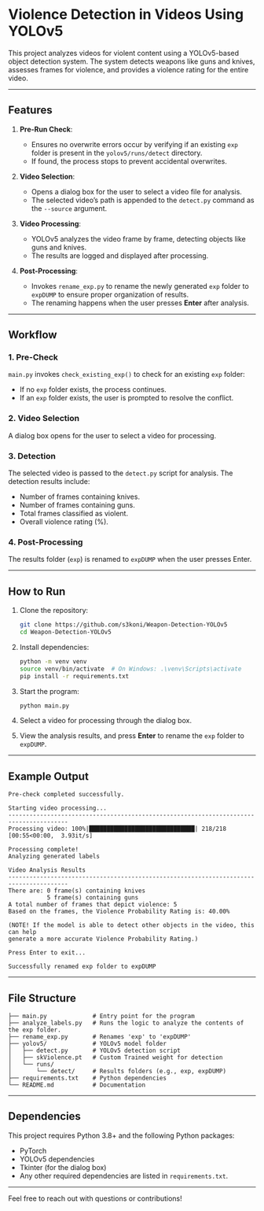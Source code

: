 # **Violence Detection in Videos Using YOLOv5**

This project analyzes videos for violent content using a YOLOv5-based object detection system. The system detects weapons like guns and knives, assesses frames for violence, and provides a violence rating for the entire video.

---

## **Features**

1. **Pre-Run Check**:
   - Ensures no overwrite errors occur by verifying if an existing `exp` folder is present in the `yolov5/runs/detect` directory.  
   - If found, the process stops to prevent accidental overwrites.

2. **Video Selection**:
   - Opens a dialog box for the user to select a video file for analysis.
   - The selected video’s path is appended to the `detect.py` command as the `--source` argument.

3. **Video Processing**:
   - YOLOv5 analyzes the video frame by frame, detecting objects like guns and knives.
   - The results are logged and displayed after processing.

4. **Post-Processing**:
   - Invokes `rename_exp.py` to rename the newly generated `exp` folder to `expDUMP` to ensure proper organization of results.
   - The renaming happens when the user presses **Enter** after analysis.

---

## **Workflow**

### **1. Pre-Check**  
`main.py` invokes `check_existing_exp()` to check for an existing `exp` folder:
   - If no `exp` folder exists, the process continues.
   - If an `exp` folder exists, the user is prompted to resolve the conflict.

### **2. Video Selection**  
A dialog box opens for the user to select a video for processing.  

### **3. Detection**  
The selected video is passed to the `detect.py` script for analysis. The detection results include:
   - Number of frames containing knives.
   - Number of frames containing guns.
   - Total frames classified as violent.
   - Overall violence rating (%).

### **4. Post-Processing**  
The results folder (`exp`) is renamed to `expDUMP` when the user presses Enter.

---

## **How to Run**

1. Clone the repository:
   ```bash
   git clone https://github.com/s3koni/Weapon-Detection-YOLOv5
   cd Weapon-Detection-YOLOv5
   ```

2. Install dependencies:
   ```bash
   python -m venv venv
   source venv/bin/activate  # On Windows: .\venv\Scripts\activate
   pip install -r requirements.txt
   ```

3. Start the program:
   ```bash
   python main.py
   ```

4. Select a video for processing through the dialog box.

5. View the analysis results, and press **Enter** to rename the `exp` folder to `expDUMP`.

---

## **Example Output**

```plaintext
Pre-check completed successfully.

Starting video processing...
---------------------------------------------------------------------------------------
Processing video: 100%|██████████████████████████████| 218/218 [00:55<00:00,  3.93it/s]

Processing complete!
Analyzing generated labels

Video Analysis Results
---------------------------------------------------------------------------------------
There are: 0 frame(s) containing knives
           5 frame(s) containing guns
A total number of frames that depict violence: 5
Based on the frames, the Violence Probability Rating is: 40.00%

(NOTE! If the model is able to detect other objects in the video, this can help 
generate a more accurate Violence Probability Rating.)

Press Enter to exit...

Successfully renamed exp folder to expDUMP
```

---

## **File Structure**

```plaintext
├── main.py             # Entry point for the program
├── analyze_labels.py   # Runs the logic to analyze the contents of the exp folder.
├── rename_exp.py       # Renames 'exp' to 'expDUMP'
├── yolov5/             # YOLOv5 model folder
│   ├── detect.py       # YOLOv5 detection script
│   ├── skViolence.pt   # Custom Trained weight for detection
│   └── runs/
│       └── detect/     # Results folders (e.g., exp, expDUMP)
├── requirements.txt    # Python dependencies
└── README.md           # Documentation
```

---

## **Dependencies**

This project requires Python 3.8+ and the following Python packages:
- PyTorch
- YOLOv5 dependencies
- Tkinter (for the dialog box)
- Any other required dependencies are listed in `requirements.txt`.

---


Feel free to reach out with questions or contributions!